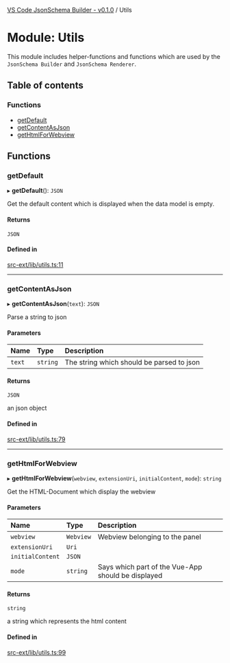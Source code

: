 [VS Code JsonSchema Builder - v0.1.0](../documentation.md) / Utils

# Module: Utils

This module includes helper-functions and functions which are used by the `JsonSchema Builder` and `JsonSchema Renderer`.

## Table of contents

### Functions

- [getDefault](Utils.md#getdefault)
- [getContentAsJson](Utils.md#getcontentasjson)
- [getHtmlForWebview](Utils.md#gethtmlforwebview)

## Functions

### getDefault

▸ **getDefault**(): `JSON`

Get the default content which is displayed when the data model is empty.

#### Returns

`JSON`

#### Defined in

[src-ext/lib/utils.ts:11](https://github.com/FlowSquad/vs-code-vuetify-jsonschema-builder/blob/c906668/src-ext/lib/utils.ts#L11)

___

### getContentAsJson

▸ **getContentAsJson**(`text`): `JSON`

Parse a string to json

#### Parameters

| Name | Type | Description |
| :------ | :------ | :------ |
| `text` | `string` | The string which should be parsed to json |

#### Returns

`JSON`

an json object

#### Defined in

[src-ext/lib/utils.ts:79](https://github.com/FlowSquad/vs-code-vuetify-jsonschema-builder/blob/c906668/src-ext/lib/utils.ts#L79)

___

### getHtmlForWebview

▸ **getHtmlForWebview**(`webview`, `extensionUri`, `initialContent`, `mode`): `string`

Get the HTML-Document which display the webview

#### Parameters

| Name | Type | Description |
| :------ | :------ | :------ |
| `webview` | `Webview` | Webview belonging to the panel |
| `extensionUri` | `Uri` |  |
| `initialContent` | `JSON` |  |
| `mode` | `string` | Says which part of the Vue-App should be displayed |

#### Returns

`string`

a string which represents the html content

#### Defined in

[src-ext/lib/utils.ts:99](https://github.com/FlowSquad/vs-code-vuetify-jsonschema-builder/blob/c906668/src-ext/lib/utils.ts#L99)
